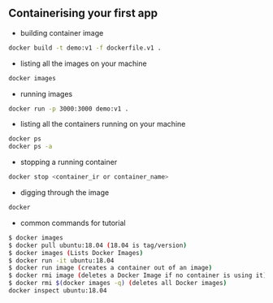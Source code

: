 ## Containerising your first app

- building container image
```bash
docker build -t demo:v1 -f dockerfile.v1 .
```

- listing all the images on your machine
``` bash
docker images
```

- running images 
```bash
docker run -p 3000:3000 demo:v1 .
```

- listing all the containers running on your machine 
```bash
docker ps
docker ps -a
```

- stopping a running container 
```bash 
docker stop <container_ir or container_name>
```

- digging through the image
```bash
docker 
```





- common commands for tutorial

``` bash
$ docker images
$ docker pull ubuntu:18.04 (18.04 is tag/version)
$ docker images (Lists Docker Images)
$ docker run -it ubuntu:18.04
$ docker run image (creates a container out of an image)
$ docker rmi image (deletes a Docker Image if no container is using it)
$ docker rmi $(docker images -q) (deletes all Docker images)
docker inspect ubuntu:18.04
```
